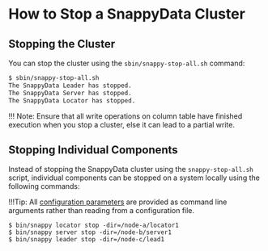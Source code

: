 <a id="howto-stopcluster"></a>
# How to Stop a SnappyData Cluster

## Stopping the Cluster
You can stop the cluster using the `sbin/snappy-stop-all.sh` command:

```bash
$ sbin/snappy-stop-all.sh
The SnappyData Leader has stopped.
The SnappyData Server has stopped.
The SnappyData Locator has stopped.
```
!!! Note:
	Ensure that all write operations on column table have finished execution when you stop a cluster, else it can lead to a partial write.

<a id="stop-components"></a>
## Stopping Individual Components

Instead of stopping the SnappyData cluster using the `snappy-stop-all.sh` script, individual components can be stopped on a system locally using the following commands:

!!!Tip:
	All [configuration parameters](../configuring_cluster/configuring_cluster.md) are provided as command line arguments rather than reading from a configuration file.

```
$ bin/snappy locator stop -dir=/node-a/locator1
$ bin/snappy server stop -dir=/node-b/server1
$ bin/snappy leader stop -dir=/node-c/lead1
```